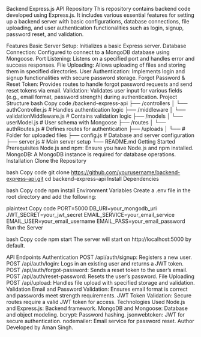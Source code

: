 Backend Express.js API Repository
This repository contains backend code developed using Express.js. It includes various essential features for setting up a backend server with basic configurations, database connections, file uploading, and user authentication functionalities such as login, signup, password reset, and validation.

Features
Basic Server Setup: Initializes a basic Express server.
Database Connection: Configured to connect to a MongoDB database using Mongoose.
Port Listening: Listens on a specified port and handles error and success responses.
File Uploading: Allows uploading of files and storing them in specified directories.
User Authentication: Implements login and signup functionalities with secure password storage.
Forgot Password & Reset Token: Provides routes to handle forgot password requests and send reset tokens via email.
Validation: Validates user input for various fields (e.g., email format, password strength) during authentication.
Project Structure
bash
Copy code
/backend-express-api
├── /controllers
│   └── authController.js         # Handles authentication logic
├── /middleware
│   └── validationMiddleware.js   # Contains validation logic
├── /models
│   └── userModel.js              # User schema with Mongoose
├── /routes
│   └── authRoutes.js             # Defines routes for authentication
├── /uploads
│   └──                          # Folder for uploaded files
├── config.js                     # Database and server configuration
├── server.js                     # Main server setup
└── README.md
Getting Started
Prerequisites
Node.js and npm: Ensure you have Node.js and npm installed.
MongoDB: A MongoDB instance is required for database operations.
Installation
Clone the Repository

bash
Copy code
git clone https://github.com/yourusername/backend-express-api.git
cd backend-express-api
Install Dependencies

bash
Copy code
npm install
Environment Variables Create a .env file in the root directory and add the following:

plaintext
Copy code
PORT=5000
DB_URI=your_mongodb_uri
JWT_SECRET=your_jwt_secret
EMAIL_SERVICE=your_email_service
EMAIL_USER=your_email_username
EMAIL_PASS=your_email_password
Run the Server

bash
Copy code
npm start
The server will start on http://localhost:5000 by default.

API Endpoints
Authentication
POST /api/auth/signup: Registers a new user.
POST /api/auth/login: Logs in an existing user and returns a JWT token.
POST /api/auth/forgot-password: Sends a reset token to the user’s email.
POST /api/auth/reset-password: Resets the user’s password.
File Uploading
POST /api/upload: Handles file upload with specified storage and validation.
Validation
Email and Password Validation: Ensures email format is correct and passwords meet strength requirements.
JWT Token Validation: Secure routes require a valid JWT token for access.
Technologies Used
Node.js and Express.js: Backend framework.
MongoDB and Mongoose: Database and object modeling.
bcrypt: Password hashing.
jsonwebtoken: JWT for secure authentication.
nodemailer: Email service for password reset.
Author
Developed by Aman Singh.
